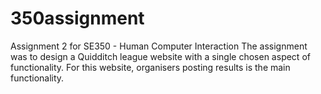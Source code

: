 # 350assignment
Assignment 2 for SE350 - Human Computer Interaction
The assignment was to design a Quidditch league website with a single chosen aspect of functionality.
For this website, organisers posting results is the main functionality.
